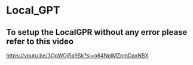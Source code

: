 # Local_GPT
## To setup the LocalGPR without any error please refer to this video
https://youtu.be/3OpWOjRa9Sk?si=o84NplMZpmDaxNBX
